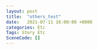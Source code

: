 ```yaml
---
layout: post
title:  "others_test"
date:   2021-07-11 16:00:00 +0000
categories: Etc
Tags: Story Etc
SceneCode: []
---
```

